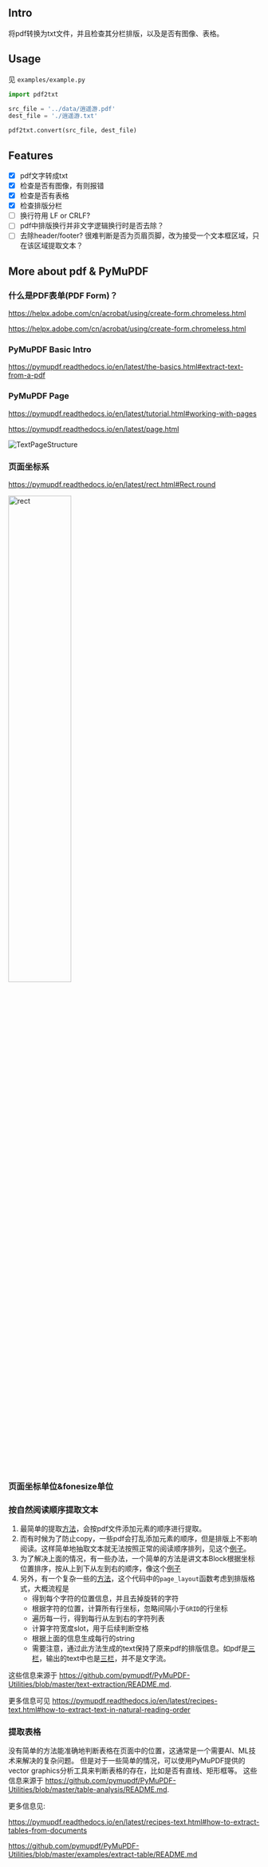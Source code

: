 ## Intro
将pdf转换为txt文件，并且检查其分栏排版，以及是否有图像、表格。

## Usage
见 `examples/example.py`
```python
import pdf2txt

src_file = '../data/逍遥游.pdf'
dest_file = './逍遥游.txt'

pdf2txt.convert(src_file, dest_file)
```

## Features
- [x] pdf文字转成txt
- [x] 检查是否有图像，有则报错
- [x] 检查是否有表格
- [x] 检查排版分栏
- [ ] 换行符用 LF or CRLF?
- [ ] pdf中排版换行并非文字逻辑换行时是否去除？
- [ ] 去除header/footer? 很难判断是否为页眉页脚，改为接受一个文本框区域，只在该区域提取文本？

## More about pdf & PyMuPDF
### 什么是PDF表单(PDF Form)？

https://helpx.adobe.com/cn/acrobat/using/create-form.chromeless.html

https://helpx.adobe.com/cn/acrobat/using/create-form.chromeless.html

### PyMuPDF Basic Intro
https://pymupdf.readthedocs.io/en/latest/the-basics.html#extract-text-from-a-pdf

### PyMuPDF Page
https://pymupdf.readthedocs.io/en/latest/tutorial.html#working-with-pages

https://pymupdf.readthedocs.io/en/latest/page.html

<img alt="TextPageStructure" src="https://pymupdf.readthedocs.io/en/latest/_images/img-textpage.png">

### 页面坐标系
https://pymupdf.readthedocs.io/en/latest/rect.html#Rect.round

<!---
改变图片尺寸的方法见 https://m.runoob.com/markdown/md-image.html
![rect](https://pymupdf.readthedocs.io/en/latest/_images/img-rect-contains.png)
--->
<img alt="rect" src="https://pymupdf.readthedocs.io/en/latest/_images/img-rect-contains.png" width="50%">

### 页面坐标单位&fonesize单位


### 按自然阅读顺序提取文本
1. 最简单的提取[方法](https://github.com/pymupdf/PyMuPDF-Utilities/blob/master/text-extraction/PDF2Text.py)，会按pdf文件添加元素的顺序进行提取。
2. 而有时候为了防止copy，一些pdf会打乱添加元素的顺序，但是排版上不影响阅读。这样简单地抽取文本就无法按照正常的阅读顺序排列，见这个[例子](https://github.com/pymupdf/PyMuPDF-Utilities/blob/master/text-extraction/textmaker2.pdf)。
3. 为了解决上面的情况，有一些办法，一个简单的方法是讲文本Block根据坐标位置排序，按从上到下从左到右的顺序，像这个[例子](https://github.com/pymupdf/PyMuPDF-Utilities/blob/master/text-extraction/PDF2TextBlocks.py)
4. 另外，有一个复杂一些的[方法](https://github.com/pymupdf/PyMuPDF-Utilities/blob/master/text-extraction/fitzcli.py)，这个代码中的`page_layout`函数考虑到排版格式，大概流程是
    - 得到每个字符的位置信息，并且去掉旋转的字符
    - 根据字符的位置，计算所有行坐标，忽略间隔小于`GRID`的行坐标
    - 遍历每一行，得到每行从左到右的字符列表
    - 计算字符宽度slot，用于后续判断空格
    - 根据上面的信息生成每行的string
    - 需要注意，通过此方法生成的text保持了原来pdf的排版信息。如pdf是[三栏](https://github.com/pymupdf/PyMuPDF-Utilities/blob/master/text-extraction/demo1.pdf)，输出的text中也是[三栏](https://github.com/pymupdf/PyMuPDF-Utilities/blob/master/text-extraction/demo1-text.jpg)，并不是文字流。

这些信息来源于 https://github.com/pymupdf/PyMuPDF-Utilities/blob/master/text-extraction/README.md.

更多信息可见 https://pymupdf.readthedocs.io/en/latest/recipes-text.html#how-to-extract-text-in-natural-reading-order

### 提取表格
没有简单的方法能准确地判断表格在页面中的位置，这通常是一个需要AI、ML技术来解决的复杂问题。
但是对于一些简单的情况，可以使用PyMuPDF提供的vector graphics分析工具来判断表格的存在，比如是否有直线、矩形框等。
这些信息来源于 https://github.com/pymupdf/PyMuPDF-Utilities/blob/master/table-analysis/README.md.

更多信息见:

https://pymupdf.readthedocs.io/en/latest/recipes-text.html#how-to-extract-tables-from-documents

https://github.com/pymupdf/PyMuPDF-Utilities/blob/master/examples/extract-table/README.md





